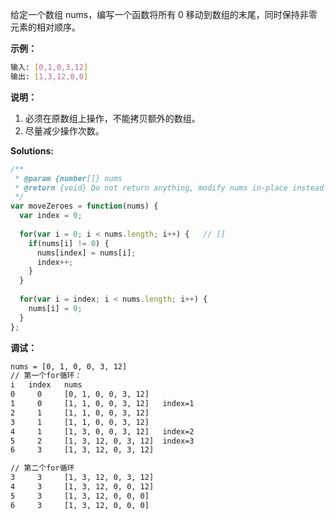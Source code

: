 给定一个数组 nums，编写一个函数将所有 0 移动到数组的末尾，同时保持非零元素的相对顺序。

**示例：**

```bash
输入: [0,1,0,3,12]
输出: [1,3,12,0,0]
```

**说明：**

1. 必须在原数组上操作，不能拷贝额外的数组。
2. 尽量减少操作次数。

**Solutions:**

```js
/**
 * @param {number[]} nums
 * @return {void} Do not return anything, modify nums in-place instead.
 */
var moveZeroes = function(nums) {
  var index = 0;
  
  for(var i = 0; i < nums.length; i++) {   // []
    if(nums[i] != 0) {
      nums[index] = nums[i];
      index++;
    }
  }
  
  for(var i = index; i < nums.length; i++) {
    nums[i] = 0;
  }
};
```


**调试：**

```bash
nums = [0, 1, 0, 0, 3, 12]
// 第一个for循环：
i   index   nums
0     0     [0, 1, 0, 0, 3, 12]  
1     0     [1, 1, 0, 0, 3, 12]   index=1
2     1     [1, 1, 0, 0, 3, 12]
3     1     [1, 1, 0, 0, 3, 12]
4     1     [1, 3, 0, 0, 3, 12]   index=2
5     2     [1, 3, 12, 0, 3, 12]  index=3
6     3     [1, 3, 12, 0, 3, 12] 

// 第二个for循环
3     3     [1, 3, 12, 0, 3, 12]
4     3     [1, 3, 12, 0, 0, 12]
5     3     [1, 3, 12, 0, 0, 0]
6     3     [1, 3, 12, 0, 0, 0]
```